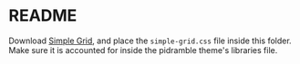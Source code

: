 # README

Download [Simple Grid](https://simplegrid.io), and place the `simple-grid.css` file inside this folder. Make sure it is accounted for inside the pidramble theme's libraries file.
